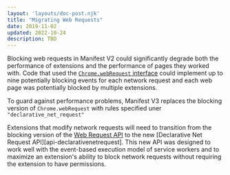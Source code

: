 ```yaml
---
layout: 'layouts/doc-post.njk'
title: "Migrating Web Requests"
date: 2019-11-02
updated: 2022-10-24
description: TBD
---
```


Blocking web requests in Manifest V2 could significantly degrade both the performance of extensions and the performance of pages they worked with. Code that used the [`Chrome.webRequest` interface](/docs/extensions/reference/webRequest) could implement up to nine potentially blocking events for each network request and each web page was potentially blocked by multiple extensions. 

To guard against performance problems, Manifest V3 replaces the blocking version of `Chrome.webRequest` with rules specified uner `"declarative_net_request"`

Extensions that modify network requests will need to transition from the blocking version of the
[Web Request API](/docs/extensions/reference/webRequest) to the new [Declarative Net Request
API][api-declarativenetrequest]. This new API was designed to work well with the event-based
execution model of service workers and to maximize an extension's ability to block network requests
without requiring the extension to have permissions.